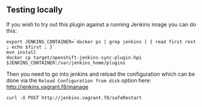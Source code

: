 ## Testing locally

If you wish to try out this plugin against a running Jenkins image you can do this:

    export JENKINS_CONTAINER=`docker ps | grep jenkins | { read first rest ; echo $first ; }`
    mvn install
    docker cp target/openshift-jenkins-sync-plugin.hpi $JENKINS_CONTAINER:/var/jenkins_home/plugins    

    
Then you need to go into jenkins and reload the configuration which can be done via the `Reload Configuration from disk` option here: http://jenkins.vagrant.f8/manage

    curl -X POST http://jenkins.vagrant.f8/safeRestart
